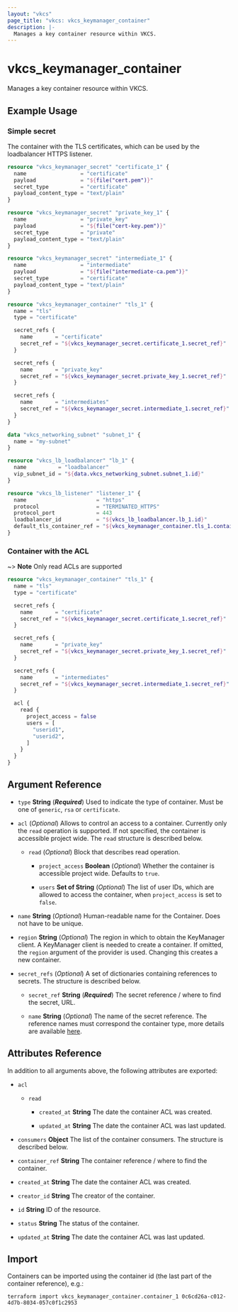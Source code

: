 ```yaml
---
layout: "vkcs"
page_title: "vkcs: vkcs_keymanager_container"
description: |-
  Manages a key container resource within VKCS.
---
```


# vkcs_keymanager_container

Manages a key container resource within VKCS.

## Example Usage
### Simple secret
The container with the TLS certificates, which can be used by the loadbalancer HTTPS listener.
```terraform
resource "vkcs_keymanager_secret" "certificate_1" {
  name                 = "certificate"
  payload              = "${file("cert.pem")}"
  secret_type          = "certificate"
  payload_content_type = "text/plain"
}

resource "vkcs_keymanager_secret" "private_key_1" {
  name                 = "private_key"
  payload              = "${file("cert-key.pem")}"
  secret_type          = "private"
  payload_content_type = "text/plain"
}

resource "vkcs_keymanager_secret" "intermediate_1" {
  name                 = "intermediate"
  payload              = "${file("intermediate-ca.pem")}"
  secret_type          = "certificate"
  payload_content_type = "text/plain"
}

resource "vkcs_keymanager_container" "tls_1" {
  name = "tls"
  type = "certificate"

  secret_refs {
    name       = "certificate"
    secret_ref = "${vkcs_keymanager_secret.certificate_1.secret_ref}"
  }

  secret_refs {
    name       = "private_key"
    secret_ref = "${vkcs_keymanager_secret.private_key_1.secret_ref}"
  }

  secret_refs {
    name       = "intermediates"
    secret_ref = "${vkcs_keymanager_secret.intermediate_1.secret_ref}"
  }
}

data "vkcs_networking_subnet" "subnet_1" {
  name = "my-subnet"
}

resource "vkcs_lb_loadbalancer" "lb_1" {
  name          = "loadbalancer"
  vip_subnet_id = "${data.vkcs_networking_subnet.subnet_1.id}"
}

resource "vkcs_lb_listener" "listener_1" {
  name                      = "https"
  protocol                  = "TERMINATED_HTTPS"
  protocol_port             = 443
  loadbalancer_id           = "${vkcs_lb_loadbalancer.lb_1.id}"
  default_tls_container_ref = "${vkcs_keymanager_container.tls_1.container_ref}"
}
```

### Container with the ACL
~> **Note** Only read ACLs are supported
```terraform
resource "vkcs_keymanager_container" "tls_1" {
  name = "tls"
  type = "certificate"

  secret_refs {
    name       = "certificate"
    secret_ref = "${vkcs_keymanager_secret.certificate_1.secret_ref}"
  }

  secret_refs {
    name       = "private_key"
    secret_ref = "${vkcs_keymanager_secret.private_key_1.secret_ref}"
  }

  secret_refs {
    name       = "intermediates"
    secret_ref = "${vkcs_keymanager_secret.intermediate_1.secret_ref}"
  }

  acl {
    read {
      project_access = false
      users = [
        "userid1",
        "userid2",
      ]
    }
  }
}
```

## Argument Reference
- `type` **String** (***Required***) Used to indicate the type of container. Must be one of `generic`, `rsa` or `certificate`.

- `acl` (*Optional*) Allows to control an access to a container. Currently only the `read` operation is supported. If not specified, the container is accessible project wide. The `read` structure is described below.
  - `read` (*Optional*) Block that describes read operation.
    - `project_access` **Boolean** (*Optional*) Whether the container is accessible project wide. Defaults to `true`.

    - `users` <strong>Set of </strong>**String** (*Optional*) The list of user IDs, which are allowed to access the container, when `project_access` is set to `false`.

- `name` **String** (*Optional*) Human-readable name for the Container. Does not have to be unique.

- `region` **String** (*Optional*) The region in which to obtain the KeyManager client. A KeyManager client is needed to create a container. If omitted, the `region` argument of the provider is used. Changing this creates a new container.

- `secret_refs` (*Optional*) A set of dictionaries containing references to secrets. The structure is described below.
  - `secret_ref` **String** (***Required***) The secret reference / where to find the secret, URL.

  - `name` **String** (*Optional*) The name of the secret reference. The reference names must correspond the container type, more details are available [here](https://docs.openstack.org/barbican/stein/api/reference/containers.html).


## Attributes Reference
In addition to all arguments above, the following attributes are exported:
- `acl` 
  - `read` 
    - `created_at` **String** The date the container ACL was created.

    - `updated_at` **String** The date the container ACL was last updated.

- `consumers` **Object** The list of the container consumers. The structure is described below.

- `container_ref` **String** The container reference / where to find the container.

- `created_at` **String** The date the container ACL was created.

- `creator_id` **String** The creator of the container.

- `id` **String** ID of the resource.

- `status` **String** The status of the container.

- `updated_at` **String** The date the container ACL was last updated.



## Import

Containers can be imported using the container id (the last part of the container reference), e.g.:

```shell
terraform import vkcs_keymanager_container.container_1 0c6cd26a-c012-4d7b-8034-057c0f1c2953
```
